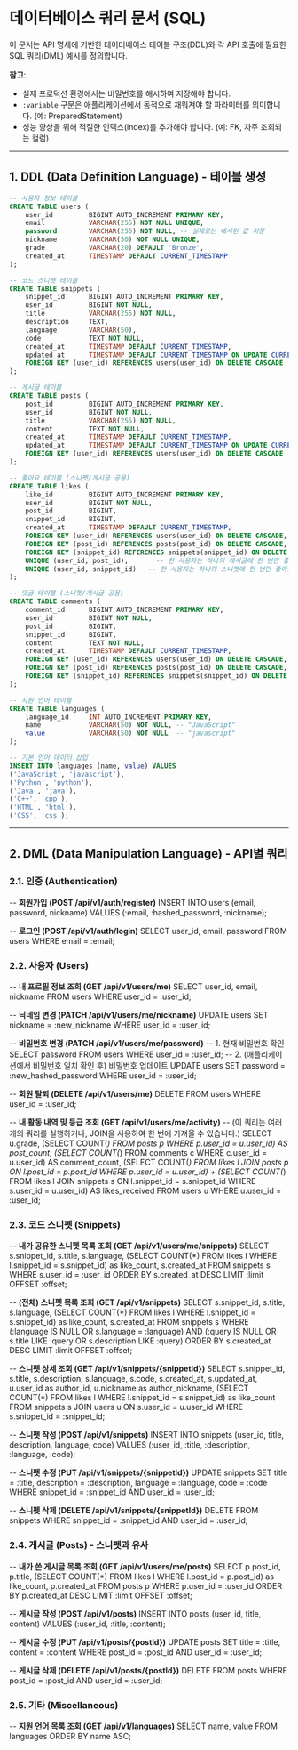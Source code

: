 # 데이터베이스 쿼리 문서 (SQL)

이 문서는 API 명세에 기반한 데이터베이스 테이블 구조(DDL)와 각 API 호출에 필요한 SQL 쿼리(DML) 예시를 정의합니다.

**참고**:
- 실제 프로덕션 환경에서는 비밀번호를 해시하여 저장해야 합니다.
- `:variable` 구문은 애플리케이션에서 동적으로 채워져야 할 파라미터를 의미합니다. (예: PreparedStatement)
- 성능 향상을 위해 적절한 인덱스(index)를 추가해야 합니다. (예: FK, 자주 조회되는 컬럼)

---

## 1. DDL (Data Definition Language) - 테이블 생성

```sql
-- 사용자 정보 테이블
CREATE TABLE users (
    user_id         BIGINT AUTO_INCREMENT PRIMARY KEY,
    email           VARCHAR(255) NOT NULL UNIQUE,
    password        VARCHAR(255) NOT NULL, -- 실제로는 해시된 값 저장
    nickname        VARCHAR(50) NOT NULL UNIQUE,
    grade           VARCHAR(20) DEFAULT 'Bronze',
    created_at      TIMESTAMP DEFAULT CURRENT_TIMESTAMP
);

-- 코드 스니펫 테이블
CREATE TABLE snippets (
    snippet_id      BIGINT AUTO_INCREMENT PRIMARY KEY,
    user_id         BIGINT NOT NULL,
    title           VARCHAR(255) NOT NULL,
    description     TEXT,
    language        VARCHAR(50),
    code            TEXT NOT NULL,
    created_at      TIMESTAMP DEFAULT CURRENT_TIMESTAMP,
    updated_at      TIMESTAMP DEFAULT CURRENT_TIMESTAMP ON UPDATE CURRENT_TIMESTAMP,
    FOREIGN KEY (user_id) REFERENCES users(user_id) ON DELETE CASCADE
);

-- 게시글 테이블
CREATE TABLE posts (
    post_id         BIGINT AUTO_INCREMENT PRIMARY KEY,
    user_id         BIGINT NOT NULL,
    title           VARCHAR(255) NOT NULL,
    content         TEXT NOT NULL,
    created_at      TIMESTAMP DEFAULT CURRENT_TIMESTAMP,
    updated_at      TIMESTAMP DEFAULT CURRENT_TIMESTAMP ON UPDATE CURRENT_TIMESTAMP,
    FOREIGN KEY (user_id) REFERENCES users(user_id) ON DELETE CASCADE
);

-- 좋아요 테이블 (스니펫/게시글 공용)
CREATE TABLE likes (
    like_id         BIGINT AUTO_INCREMENT PRIMARY KEY,
    user_id         BIGINT NOT NULL,
    post_id         BIGINT,
    snippet_id      BIGINT,
    created_at      TIMESTAMP DEFAULT CURRENT_TIMESTAMP,
    FOREIGN KEY (user_id) REFERENCES users(user_id) ON DELETE CASCADE,
    FOREIGN KEY (post_id) REFERENCES posts(post_id) ON DELETE CASCADE,
    FOREIGN KEY (snippet_id) REFERENCES snippets(snippet_id) ON DELETE CASCADE,
    UNIQUE (user_id, post_id),       -- 한 사용자는 하나의 게시글에 한 번만 좋아요 가능
    UNIQUE (user_id, snippet_id)   -- 한 사용자는 하나의 스니펫에 한 번만 좋아요 가능
);

-- 댓글 테이블 (스니펫/게시글 공용)
CREATE TABLE comments (
    comment_id      BIGINT AUTO_INCREMENT PRIMARY KEY,
    user_id         BIGINT NOT NULL,
    post_id         BIGINT,
    snippet_id      BIGINT,
    content         TEXT NOT NULL,
    created_at      TIMESTAMP DEFAULT CURRENT_TIMESTAMP,
    FOREIGN KEY (user_id) REFERENCES users(user_id) ON DELETE CASCADE,
    FOREIGN KEY (post_id) REFERENCES posts(post_id) ON DELETE CASCADE,
    FOREIGN KEY (snippet_id) REFERENCES snippets(snippet_id) ON DELETE CASCADE
);

-- 지원 언어 테이블
CREATE TABLE languages (
    language_id     INT AUTO_INCREMENT PRIMARY KEY,
    name            VARCHAR(50) NOT NULL, -- "JavaScript"
    value           VARCHAR(50) NOT NULL  -- "javascript"
);

-- 기본 언어 데이터 삽입
INSERT INTO languages (name, value) VALUES
('JavaScript', 'javascript'),
('Python', 'python'),
('Java', 'java'),
('C++', 'cpp'),
('HTML', 'html'),
('CSS', 'css');

```

---

## 2. DML (Data Manipulation Language) - API별 쿼리

### 2.1. 인증 (Authentication)

-- **회원가입 (POST /api/v1/auth/register)**
INSERT INTO users (email, password, nickname)
VALUES (:email, :hashed_password, :nickname);

-- **로그인 (POST /api/v1/auth/login)**
SELECT user_id, email, password FROM users WHERE email = :email;


### 2.2. 사용자 (Users)

-- **내 프로필 정보 조회 (GET /api/v1/users/me)**
SELECT user_id, email, nickname FROM users WHERE user_id = :user_id;

-- **닉네임 변경 (PATCH /api/v1/users/me/nickname)**
UPDATE users SET nickname = :new_nickname WHERE user_id = :user_id;

-- **비밀번호 변경 (PATCH /api/v1/users/me/password)**
-- 1. 현재 비밀번호 확인
SELECT password FROM users WHERE user_id = :user_id;
-- 2. (애플리케이션에서 비밀번호 일치 확인 후) 비밀번호 업데이트
UPDATE users SET password = :new_hashed_password WHERE user_id = :user_id;

-- **회원 탈퇴 (DELETE /api/v1/users/me)**
DELETE FROM users WHERE user_id = :user_id;

-- **내 활동 내역 및 등급 조회 (GET /api/v1/users/me/activity)**
-- (이 쿼리는 여러 개의 쿼리를 실행하거나, JOIN을 사용하여 한 번에 가져올 수 있습니다.)
SELECT
    u.grade,
    (SELECT COUNT(*) FROM posts p WHERE p.user_id = u.user_id) AS post_count,
    (SELECT COUNT(*) FROM comments c WHERE c.user_id = u.user_id) AS comment_count,
    (SELECT COUNT(*) FROM likes l JOIN posts p ON l.post_id = p.post_id WHERE p.user_id = u.user_id) +
    (SELECT COUNT(*) FROM likes l JOIN snippets s ON l.snippet_id = s.snippet_id WHERE s.user_id = u.user_id) AS likes_received
FROM users u
WHERE u.user_id = :user_id;


### 2.3. 코드 스니펫 (Snippets)

-- **내가 공유한 스니펫 목록 조회 (GET /api/v1/users/me/snippets)**
SELECT
    s.snippet_id,
    s.title,
    s.language,
    (SELECT COUNT(*) FROM likes l WHERE l.snippet_id = s.snippet_id) as like_count,
    s.created_at
FROM snippets s
WHERE s.user_id = :user_id
ORDER BY s.created_at DESC
LIMIT :limit OFFSET :offset;

-- **(전체) 스니펫 목록 조회 (GET /api/v1/snippets)**
SELECT
    s.snippet_id,
    s.title,
    s.language,
    (SELECT COUNT(*) FROM likes l WHERE l.snippet_id = s.snippet_id) as like_count,
    s.created_at
FROM snippets s
WHERE (:language IS NULL OR s.language = :language)
  AND (:query IS NULL OR s.title LIKE :query OR s.description LIKE :query)
ORDER BY s.created_at DESC
LIMIT :limit OFFSET :offset;

-- **스니펫 상세 조회 (GET /api/v1/snippets/{snippetId})**
SELECT
    s.snippet_id,
    s.title,
    s.description,
    s.language,
    s.code,
    s.created_at,
    s.updated_at,
    u.user_id as author_id,
    u.nickname as author_nickname,
    (SELECT COUNT(*) FROM likes l WHERE l.snippet_id = s.snippet_id) as like_count
FROM snippets s
JOIN users u ON s.user_id = u.user_id
WHERE s.snippet_id = :snippet_id;

-- **스니펫 작성 (POST /api/v1/snippets)**
INSERT INTO snippets (user_id, title, description, language, code)
VALUES (:user_id, :title, :description, :language, :code);

-- **스니펫 수정 (PUT /api/v1/snippets/{snippetId})**
UPDATE snippets
SET title = :title, description = :description, language = :language, code = :code
WHERE snippet_id = :snippet_id AND user_id = :user_id;

-- **스니펫 삭제 (DELETE /api/v1/snippets/{snippetId})**
DELETE FROM snippets WHERE snippet_id = :snippet_id AND user_id = :user_id;


### 2.4. 게시글 (Posts) - 스니펫과 유사

-- **내가 쓴 게시글 목록 조회 (GET /api/v1/users/me/posts)**
SELECT
    p.post_id,
    p.title,
    (SELECT COUNT(*) FROM likes l WHERE l.post_id = p.post_id) as like_count,
    p.created_at
FROM posts p
WHERE p.user_id = :user_id
ORDER BY p.created_at DESC
LIMIT :limit OFFSET :offset;

-- **게시글 작성 (POST /api/v1/posts)**
INSERT INTO posts (user_id, title, content)
VALUES (:user_id, :title, :content);

-- **게시글 수정 (PUT /api/v1/posts/{postId})**
UPDATE posts SET title = :title, content = :content
WHERE post_id = :post_id AND user_id = :user_id;

-- **게시글 삭제 (DELETE /api/v1/posts/{postId})**
DELETE FROM posts WHERE post_id = :post_id AND user_id = :user_id;


### 2.5. 기타 (Miscellaneous)

-- **지원 언어 목록 조회 (GET /api/v1/languages)**
SELECT name, value FROM languages ORDER BY name ASC;

